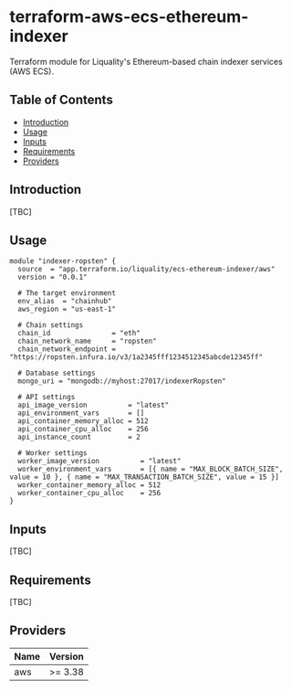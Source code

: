 # terraform-aws-ecs-ethereum-indexer

Terraform module for Liquality's Ethereum-based chain indexer services (AWS ECS).

## Table of Contents

* [Introduction][section-introduction]
* [Usage][section-usage]
* [Inputs][section-inputs]
* [Requirements][section-requirements]
* [Providers][section-providers]


## Introduction

[TBC]


## Usage

```
module "indexer-ropsten" {
  source  = "app.terraform.io/liquality/ecs-ethereum-indexer/aws"
  version = "0.0.1"

  # The target environment
  env_alias  = "chainhub"
  aws_region = "us-east-1"

  # Chain settings
  chain_id               = "eth"
  chain_network_name     = "ropsten"
  chain_network_endpoint = "https://ropsten.infura.io/v3/1a2345fff1234512345abcde12345ff"

  # Database settings
  mongo_uri = "mongodb://myhost:27017/indexerRopsten"

  # API settings
  api_image_version          = "latest"
  api_environment_vars       = []
  api_container_memory_alloc = 512
  api_container_cpu_alloc    = 256
  api_instance_count         = 2

  # Worker settings
  worker_image_version          = "latest"
  worker_environment_vars       = [{ name = "MAX_BLOCK_BATCH_SIZE", value = 10 }, { name = "MAX_TRANSACTION_BATCH_SIZE", value = 15 }]
  worker_container_memory_alloc = 512
  worker_container_cpu_alloc    = 256
}
```


## Inputs

[TBC]


## Requirements

[TBC]


## Providers

| Name    | Version |
| ------- | ------- |
| aws     | >= 3.38 |



[section-introduction]: #introduction
[section-usage]: #usage
[section-inputs]: #inputs
[section-requirements]: #requirements
[section-providers]: #providers
